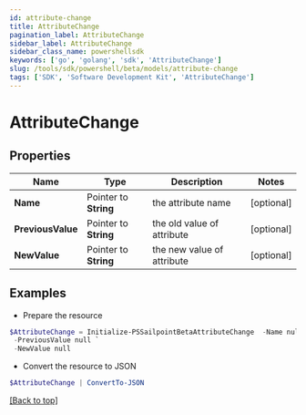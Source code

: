 ```yaml
---
id: attribute-change
title: AttributeChange
pagination_label: AttributeChange
sidebar_label: AttributeChange
sidebar_class_name: powershellsdk
keywords: ['go', 'golang', 'sdk', 'AttributeChange'] 
slug: /tools/sdk/powershell/beta/models/attribute-change
tags: ['SDK', 'Software Development Kit', 'AttributeChange']
---
```



# AttributeChange

## Properties

Name | Type | Description | Notes
------------ | ------------- | ------------- | -------------
**Name** |  Pointer to **String** | the attribute name | [optional] 
**PreviousValue** |  Pointer to **String** | the old value of attribute | [optional] 
**NewValue** |  Pointer to **String** | the new value of attribute | [optional] 

## Examples

- Prepare the resource
```powershell
$AttributeChange = Initialize-PSSailpointBetaAttributeChange  -Name null `
 -PreviousValue null `
 -NewValue null
```

- Convert the resource to JSON
```powershell
$AttributeChange | ConvertTo-JSON
```


[[Back to top]](#) 

